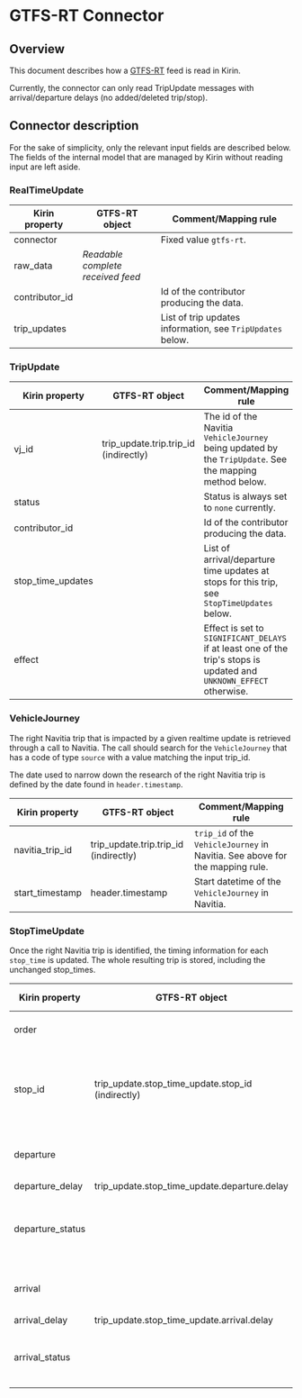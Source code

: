 # GTFS-RT Connector

## Overview

This document describes how a [GTFS-RT](https://gtfs.org/reference/realtime/v2/) feed is read in Kirin.

Currently, the connector can only read TripUpdate messages with arrival/departure delays (no added/deleted trip/stop).

## Connector description

For the sake of simplicity, only the relevant input fields are described below.
The fields of the internal model that are managed by Kirin without reading input
are left aside.

### RealTimeUpdate

Kirin property | GTFS-RT object | Comment/Mapping rule
--- | --- | ---
connector |  | Fixed value `gtfs-rt`.
raw_data | _Readable complete received feed_ |
contributor_id |  | Id of the contributor producing the data.
trip_updates |  | List of trip updates information, see `TripUpdates` below.

### TripUpdate

Kirin property | GTFS-RT object | Comment/Mapping rule
--- | --- | ---
vj_id | trip_update.trip.trip_id (indirectly) | The id of the Navitia `VehicleJourney` being updated by the `TripUpdate`. See the mapping method below.
status |  | Status is always set to `none` currently.
contributor_id |  | Id of the contributor producing the data.
stop_time_updates |  | List of arrival/departure time updates at stops for this trip, see `StopTimeUpdates` below.
effect |  | Effect is set to `SIGNIFICANT_DELAYS` if at least one of the trip's stops is updated and `UNKNOWN_EFFECT` otherwise.

### VehicleJourney

The right Navitia trip that is impacted by a given realtime update is retrieved
through a call to Navitia. The call should search for the `VehicleJourney` that has
a code of type `source` with a value matching the input trip_id.

The date used to narrow down the research of the right Navitia trip is defined by the date found in `header.timestamp`.

Kirin property | GTFS-RT object | Comment/Mapping rule
--- | --- | ---
navitia_trip_id | trip_update.trip.trip_id (indirectly) | `trip_id` of the `VehicleJourney` in Navitia. See above for the mapping rule.
start_timestamp | header.timestamp | Start datetime of the `VehicleJourney` in Navitia.

### StopTimeUpdate

Once the right Navitia trip is identified, the timing information for each `stop_time` is updated.
The whole resulting trip is stored, including the unchanged stop_times.

Kirin property | GTFS-RT object | Comment/Mapping rule
--- | --- | ---
order |  | `stop_time` order of this stop in the `VehicleJourney`.
stop_id | trip_update.stop_time_update.stop_id (indirectly) | The id of the updated stop in Navitia that has a code of type `source` with a value matching the input stop_id.
departure |  | Realtime departure datetime for this stop (including delay).
departure_delay | trip_update.stop_time_update.departure.delay |
departure_status |  | Status is set to `none` if the departure delay is 0 or not provided, otherwise status is set to `update`.
arrival |  | Realtime arrival datetime for this stop (including delay).
arrival_delay | trip_update.stop_time_update.arrival.delay |
arrival_status |  | Status is set to `none` if the arrival delay is 0 or not provided, otherwise status is set to `update`.
